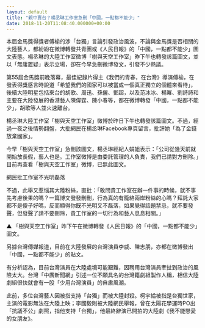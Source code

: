 ```yaml
---
layout: default
title: "親中賣台？楊丞琳工作室急刪「中國，一點都不能少」"
date: 2018-11-20T11:08:40.000000+00:00
---
```


本屆金馬獎得獎者傅榆的涉「台獨」言論引發政治風波，不論與金馬獎是否相關的大陸藝人，都紛紛在微博轉發共青團或《人民日報》的「中國，一點都不能少」圖文表態。楊丞琳的大陸工作室微博「樹與天空工作室」昨下午也轉發該篇圖文，並以「無庸置疑」表示立場，卻在今早急刪微博發文，引發不少熱議。

第55屆金馬獎前晚落幕，最佳紀錄片得主《我們的青春，在台灣》導演傅榆，在發表得獎感言時說道「希望我們的國家可以被當成一個真正獨立的個體來看待」，後續大陸明星包括來台的胡歌、周迅、孫儷、鄧超，以及范冰冰、楊冪、劉詩詩和主要在大陸發展的香港藝人陳偉霆、陳小春等，都在微博轉發「中國，一點都不能少」，胡歌等人並火速離台。

楊丞琳大陸工作室「樹與天空工作室」微博於昨日下午也轉發該篇圖文。不過，經過一夜之後情勢翻盤，大批網民在楊丞琳Facebook專頁留言，批評她「為了金錢放棄國家」。

今早「樹與天空工作室」急刪該圖文，楊丞琳經紀人娟姐表示：「公司從幾天前就開始放長假，藝人也是。工作室微博是由委託管理的人負責，我們已請對方刪除。」目前再查看「樹與天空工作室」微博，已無此圖文。

網民批工作室不光明磊落

不過，此舉又惹惱其大陸粉絲，直批：「敢問貴工作室在辦一件事的時候，就不事先考慮後果的嗎？一篇博文發發刪刪，行為真的有籠絡兩岸粉絲的心嗎？拜託大家都不是傻子好嗎，反而顯得你既不光明又不磊落，如果覺得話題禁忌，就不要發聲，但發聲了請不要刪除，貴工作室的一切行為和藝人息息相關。」


▲ 「樹與天空工作室」昨下午在微博轉發《人民日報》的「中國，一點都不能少」圖文。

另據台灣傳媒報道，目前在大陸發展的台灣演員李威、陳志朋，亦都在微博發出「中國，一點都不能少」的貼文。

有分析認為，目前台灣演員在大陸處境可能艱難，因聘用台灣演員牽扯到政治的風險太大。台灣「中廣新聞網」引述一位不願具名的台灣籍劇組製作人稱，相信大陸劇組很快就會有一股「少用台灣演員」的自肅風潮。

此前，多位台灣藝人因被指支持「台獨」而被大陸封殺。柯宇綸被指是台獨世家，主演的電影無法在大陸上映；李國毅則被大陸網民舉報，曾在太陽花學運時PO出「抗議不公」劇照，指他支持「台獨」，他最終辭演已開拍的大陸劇《我不能戀愛的女朋友》。

